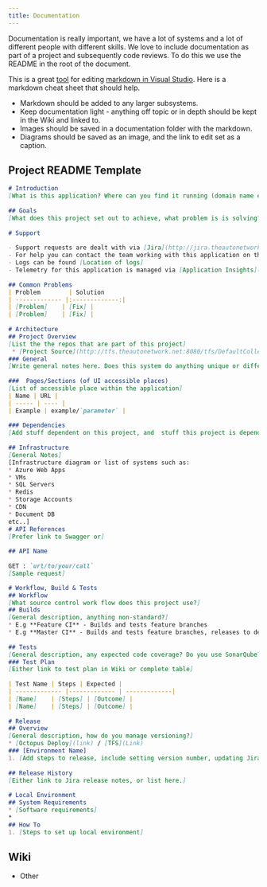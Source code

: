 ```yaml
---
title: Documentation
---
```


Documentation is really important, we have a lot of systems and a lot of different people with different skills. We love to include documentation as part of a project and subsequently code reviews. To do this we use the README in the root of the document.

This is a great [tool](https://marketplace.visualstudio.com/items?itemName=MadsKristensen.MarkdownEditor) for editing [markdown in Visual Studio](https://github.com/adam-p/markdown-here/wiki/Markdown-Cheatsheet). Here is a markdown cheat sheet that should help.

- Markdown should be added to any larger subsystems.
- Keep documentation light - anything off topic or in depth should be kept in the Wiki and linked to.
- Images should be saved in a documentation folder with the markdown. 
- Diagrams should be saved as an image, and the link to edit set as a caption.

## Project README Template

```markdown
# Introduction
[What is this application? Where can you find it running (domain name etc.)?]
 
## Goals
[What does this project set out to achieve, what problem is is solving?]
 
# Support
 
- Support requests are dealt with via [Jira](http://jira.theautonetwork.net/projects/[YOUR_PROJECT_NAME])
- For help you can contact the team working with this application on the relevant Product channel within Microsoft Teams.
- Logs can be found [Location of logs]
- Telemetry for this application is managed via [Application Insights](https://portal.azure.com/#resource/subscriptions/78e49f08-9bdc-4b66-b2f0-8df340ef310d/resourceGroups/TLA-RG-PROD-NE-001/providers/microsoft.insights/components/carkeys/overview).
 
## Common Problems
| Problem        | Solution
| ------------- |:-------------:|
| [Problem]    | [Fix] |
| [Problem]    | [Fix] |
 
# Architecture
## Project Overview
[List the the repos that are part of this project]
 * [Project Source](http://tfs.theautonetwork.net:8080/tfs/DefaultCollection/)
### General
[Write general notes here. Does this system do anything unique or different? Keep it light, anything in-depth or diagrams which aren't summarizing should be linked too within the wiki.]
 
###  Pages/Sections (of UI accessible places)
[List of accessible place within the application]
| Name | URL |
| ----- | ---- |
| Example | example/`parameter` |
 
### Dependencies
[Add stuff dependent on this project, and  stuff this project is dependent on]
 
## Infrastructure
[General Notes]
[Infrastructure diagram or list of systems such as:
* Azure Web Apps
* VMs
* SQL Servers
* Redis
* Storage Accounts
* CDN
* Document DB
etc..]
# API References
[Prefer link to Swagger or]
 
## API Name
 
GET : `url/to/your/call`
[Sample request]

# Workflow, Build & Tests
## Workflow
[What source control work flow does this project use?]
## Builds
[General description, anything non-standard?]
* E.g **Feature CI** - Builds and tests feature branches
* E.g **Master CI** - Builds and tests feature branches, releases to dev.
 
## Tests
[General description, any expected code coverage? Do you use SonarQube?]
### Test Plan
[Either link to test plan in Wiki or complete table]
 
| Test Name | Steps | Expected |
| ------------- |------------- | -------------|
| [Name]    | [Steps] | [Outcome] |
| [Name]    | [Steps] | [Outcome] |
 
# Release
## Overview
[General description, how do you manage versioning?]
* [Octopus Deploy](link) / [TFS](Link)
### [Environment Name]
1. [Add steps to release, include setting version number, updating Jira release, what stakeholders to notify (try to use job titles)?, do you run your test plan? For which release types (patch, minor, major)?]
 
## Release History
[Either link to Jira release notes, or list here.]
 
# Local Environment
## System Requirements
* [Software requirements]
*
## How To
1. [Steps to set up local environment]

````

## Wiki

- Other